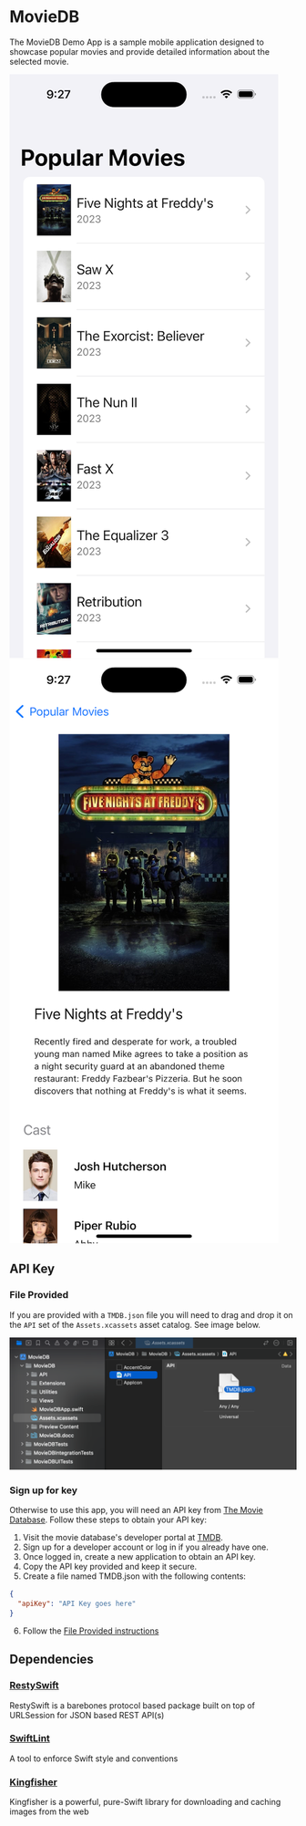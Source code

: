 # MovieDB
The MovieDB Demo App is a sample mobile application designed to showcase popular movies and provide detailed information about the selected movie. 

![Movie list screenshot](/resources/List-Screenshot.png) ![Movie detail screenshot](/resources/Detail-Screenshot.png)

## API Key

### File Provided

If you are provided with a `TMDB.json` file you will need to drag and drop it on the `API` set of the `Assets.xcassets` asset catalog. See image below.

![Drag and Drop API Key instructions](/resources/api-key-instructions.png)

### Sign up for key

Otherwise to use this app, you will need an API key from [The Movie Database](https://www.themoviedb.org/). Follow these steps to obtain your API key:

1. Visit the movie database's developer portal at [TMDB](https://developer.themoviedb.org/docs).
2. Sign up for a developer account or log in if you already have one.
3. Once logged in, create a new application to obtain an API key.
4. Copy the API key provided and keep it secure.
5. Create a file named TMDB.json with the following contents: 
```json
{
  "apiKey": "API Key goes here"
}
```
6. Follow the [File Provided instructions](#file-provided)

## Dependencies

### [RestySwift](https://github.com/chrispflepsen/RestySwift)

RestySwift is a barebones protocol based package built on top of URLSession for JSON based REST API(s)

### [SwiftLint](https://github.com/realm/SwiftLint)

A tool to enforce Swift style and conventions

### [Kingfisher](https://github.com/onevcat/Kingfisher)

Kingfisher is a powerful, pure-Swift library for downloading and caching images from the web
